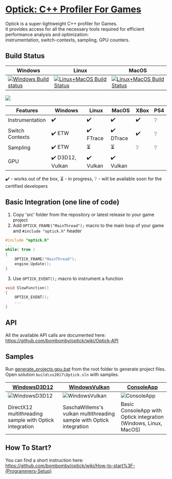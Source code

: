 # [Optick: C++ Profiler For Games](https://optick.dev)
Optick is a super-lightweight C++ profiler for Games.<br/>
It provides access for all the necessary tools required for efficient performance analysis and optimization:<br/>
instrumentation, switch-contexts, sampling, GPU counters.<br/>

## Build Status
| Windows | Linux | MacOS |
| ------- | ----- | ----- |
| [![Windows Build status](https://ci.appveyor.com/api/projects/status/bu5smbuh1d2lcsf6?svg=true)](https://ci.appveyor.com/project/bombomby/brofiler) | [![Linux+MacOS Build Status](https://travis-ci.org/bombomby/optick.svg)](https://travis-ci.org/bombomby/optick) | [![Linux+MacOS Build Status](https://travis-ci.org/bombomby/optick.svg)](https://travis-ci.org/bombomby/optick) |

![](https://optick.dev/images/screenshots/optick/Optick.png)

| Features | Windows | Linux | MacOS | XBox | PS4 |
| -------- | ------- | ----- | ----- | ---- | --- |
| Instrumentation | :heavy_check_mark: | :heavy_check_mark: | :heavy_check_mark: | :heavy_check_mark: | :grey_question: |
| Switch Contexts | :heavy_check_mark: ETW | :heavy_check_mark: FTrace | :heavy_check_mark: DTrace | :heavy_check_mark: | :grey_question: |
| Sampling | :heavy_check_mark: ETW | :hourglass_flowing_sand: | :hourglass_flowing_sand: | :grey_question: | :grey_question: |
| GPU | :heavy_check_mark: D3D12, Vulkan | :heavy_check_mark: Vulkan | :heavy_check_mark: Vulkan | | |

:heavy_check_mark: - works out of the box, :hourglass_flowing_sand: - in progress, :grey_question: - will be available soon for the certified developers

## Basic Integration (one line of code)
1) Copy 'src' folder from the repository or latest release to your game project
2) Add `OPTICK_FRAME("MainThread");` macro to the main loop of your game and `#include "optick.h"` header
```c++
#include "optick.h"
...
while( true ) 
{
	OPTICK_FRAME("MainThread");
	engine.Update();
}
```
3) Use `OPTICK_EVENT();` macro to instrument a function
```c++
void SlowFunction()
{ 
	OPTICK_EVENT();
	...
}
```

## API
All the available API calls are documented here:<br/>
https://github.com/bombomby/optick/wiki/Optick-API

## Samples
Run [generate_projects.gpu.bat](https://github.com/bombomby/optick/blob/master/generate_projects.gpu.bat) from the root folder to generate project files.<br/>
Open solution `build\vs2017\Optick.sln` with samples.

| [WindowsD3D12](https://github.com/bombomby/optick/tree/master/samples/WindowsD3D12) | [WindowsVulkan](https://github.com/bombomby/optick/tree/master/samples/WindowsVulkan) | [ConsoleApp](https://github.com/bombomby/optick/tree/master/samples/ConsoleApp) |
| ---------- | ------------ | ------------- |
| ![WindowsD3D12](https://optick.dev/images/screenshots/optick/WindowsD3D12.png) | ![WindowsVulkan](https://optick.dev/images/screenshots/optick/WindowsVulkan.png) | ![ConsoleApp](https://optick.dev/images/screenshots/optick/ConsoleApp2.png) |
| DirectX12 multithreading sample with Optick integration | SaschaWillems's vulkan multithreading sample with Optick integration | Basic ConsoleApp with Optick integration  (Windows, Linux, MacOS) |

## How To Start?
You can find a short instruction here:<br/>
https://github.com/bombomby/optick/wiki/How-to-start%3F-(Programmers-Setup)

